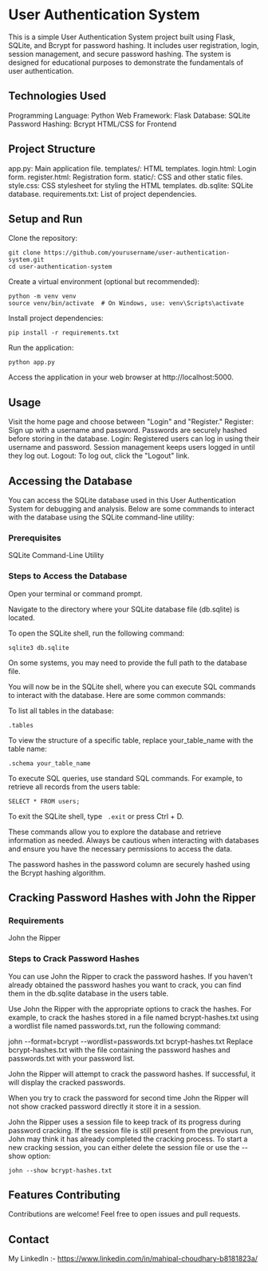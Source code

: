# User Authentication System
This is a simple User Authentication System project built using Flask, SQLite, and Bcrypt for password hashing. It includes user registration, login, session management, and secure password hashing. The system is designed for educational purposes to demonstrate the fundamentals of user authentication.

## Technologies Used
Programming Language: Python
Web Framework: Flask
Database: SQLite
Password Hashing: Bcrypt
HTML/CSS for Frontend

## Project Structure
app.py: Main application file.
templates/: HTML templates.
login.html: Login form.
register.html: Registration form.
static/: CSS and other static files.
style.css: CSS stylesheet for styling the HTML templates.
db.sqlite: SQLite database.
requirements.txt: List of project dependencies.

## Setup and Run
Clone the repository:
````
git clone https://github.com/yourusername/user-authentication-system.git
cd user-authentication-system
````
Create a virtual environment (optional but recommended):
````
python -m venv venv
source venv/bin/activate  # On Windows, use: venv\Scripts\activate
````
Install project dependencies:
````
pip install -r requirements.txt
````
Run the application:
````
python app.py
````

Access the application in your web browser at http://localhost:5000.

## Usage
Visit the home page and choose between "Login" and "Register."
Register: Sign up with a username and password. Passwords are securely hashed before storing in the database.
Login: Registered users can log in using their username and password. Session management keeps users logged in until they log out.
Logout: To log out, click the "Logout" link.

## Accessing the Database
You can access the SQLite database used in this User Authentication System for debugging and analysis. Below are some commands to interact with the database using the SQLite command-line utility:

### Prerequisites
SQLite Command-Line Utility

### Steps to Access the Database

Open your terminal or command prompt.

Navigate to the directory where your SQLite database file (db.sqlite) is located.

To open the SQLite shell, run the following command:
````
sqlite3 db.sqlite
````
On some systems, you may need to provide the full path to the database file.

You will now be in the SQLite shell, where you can execute SQL commands to interact with the database. Here are some common commands:

To list all tables in the database:
````
.tables
````
To view the structure of a specific table, replace your_table_name with the table name:
````
.schema your_table_name
````
To execute SQL queries, use standard SQL commands. For example, to retrieve all records from the users table:
````
SELECT * FROM users;
````
To exit the SQLite shell, type ```` .exit```` or press Ctrl + D.

These commands allow you to explore the database and retrieve information as needed. Always be cautious when interacting with databases and ensure you have the necessary permissions to access the data.

The password hashes in the password column are securely hashed using the Bcrypt hashing algorithm.

## Cracking Password Hashes with John the Ripper

### Requirements
John the Ripper

### Steps to Crack Password Hashes
You can use John the Ripper to crack the password hashes. If you haven't already obtained the password hashes you want to crack, you can find them in the db.sqlite database in the users table.

Use John the Ripper with the appropriate options to crack the hashes. For example, to crack the hashes stored in a file named bcrypt-hashes.txt using a wordlist file named passwords.txt, run the following command:

john --format=bcrypt --wordlist=passwords.txt bcrypt-hashes.txt
Replace bcrypt-hashes.txt with the file containing the password hashes and passwords.txt with your password list.

John the Ripper will attempt to crack the password hashes. If successful, it will display the cracked passwords.

When you try to crack the password for second time John the Ripper will not show cracked password directly it store it in a session.

John the Ripper uses a session file to keep track of its progress during password cracking. If the session file is still present from the previous run, John may think it has already completed the cracking process. To start a new cracking session, you can either delete the session file or use the --show option:
````
john --show bcrypt-hashes.txt
````
## Features Contributing
Contributions are welcome! Feel free to open issues and pull requests.

## Contact
My LinkedIn :- https://www.linkedin.com/in/mahipal-choudhary-b8181823a/

